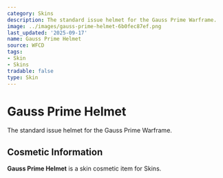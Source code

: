 ```yaml
---
category: Skins
description: The standard issue helmet for the Gauss Prime Warframe.
image: ../images/gauss-prime-helmet-6b0fec87ef.png
last_updated: '2025-09-17'
name: Gauss Prime Helmet
source: WFCD
tags:
- Skin
- Skins
tradable: false
type: Skin
---
```


# Gauss Prime Helmet

The standard issue helmet for the Gauss Prime Warframe.

## Cosmetic Information

**Gauss Prime Helmet** is a skin cosmetic item for Skins.

